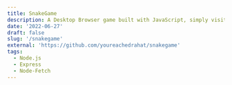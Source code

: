 ```yaml
---
title: SnakeGame
description: A Desktop Browser game built with JavaScript, simply visit site and use ArrowKeys to play.
date: '2022-06-27'
draft: false
slug: '/snakegame'
external: 'https://github.com/youreachedrahat/snakegame'
tags:
  - Node.js
  - Express
  - Node-Fetch
---
```

